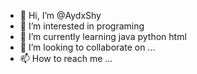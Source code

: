 - 👋 Hi, I’m @AydxShy
- 👀 I’m interested in programing
- 🌱 I’m currently learning java python html
- 💞️ I’m looking to collaborate on ...
- 📫 How to reach me ...

<!---
AydxShy/AydxShy is a ✨ special ✨ repository because its `README.md` (this file) appears on your GitHub profile.
You can click the Preview link to take a look at your changes.
--->
